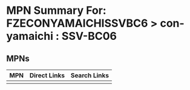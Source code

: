 



# MPN Summary For: FZECONYAMAICHISSVBC6 > con-yamaichi : SSV-BC06

## MPNs
  

|MPN|Direct Links|Search Links|
| :--- | :--- | :--- |
||||
